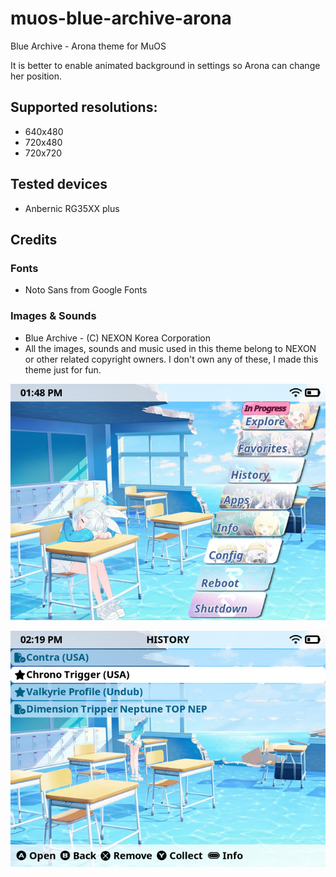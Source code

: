 # muos-blue-archive-arona
Blue Archive - Arona theme for MuOS

It is better to enable animated background in settings so Arona can change her position.

## Supported resolutions:
- 640x480
- 720x480
- 720x720

## Tested devices
- Anbernic RG35XX plus

## Credits
### Fonts
- Noto Sans from Google Fonts
### Images & Sounds
- Blue Archive - (C) NEXON Korea Corporation
- All the images, sounds and music used in this theme belong to NEXON or other related copyright owners. I don't own any of these, I made this theme just for fun.

![1](/preview1.png)

![2](/preview2.png)

